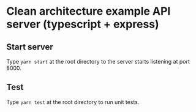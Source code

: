 # Clean architecture example API server (typescript + express)

## Start server
Type `yarn start` at the root directory to the server starts listening at port 8000.

## Test
Type `yarn test` at the root directory to run unit tests.

